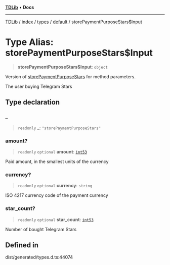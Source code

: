 [**TDLib**](../../../../../../README.md) • **Docs**

***

[TDLib](../../../../../../modules.md) / [index](../../../../../README.md) / [types](../../../README.md) / [default](../README.md) / storePaymentPurposeStars$Input

# Type Alias: storePaymentPurposeStars$Input

> **storePaymentPurposeStars$Input**: `object`

Version of [storePaymentPurposeStars](storePaymentPurposeStars.md) for method parameters.

The user buying Telegram Stars

## Type declaration

### \_

> `readonly` **\_**: `"storePaymentPurposeStars"`

### amount?

> `readonly` `optional` **amount**: [`int53`](int53.md)

Paid amount, in the smallest units of the currency

### currency?

> `readonly` `optional` **currency**: `string`

ISO 4217 currency code of the payment currency

### star\_count?

> `readonly` `optional` **star\_count**: [`int53`](int53.md)

Number of bought Telegram Stars

## Defined in

dist/generated/types.d.ts:44074
